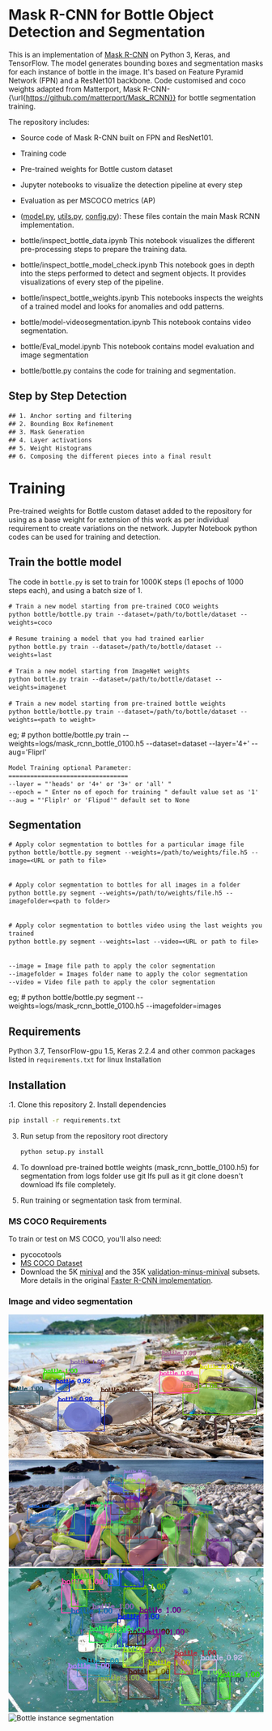 # Mask R-CNN for Bottle Object Detection and Segmentation

This is an implementation of [Mask R-CNN](https://arxiv.org/abs/1703.06870) on Python 3, Keras, and TensorFlow. The model generates bounding boxes and segmentation masks for each instance of bottle in the image. It's based on Feature Pyramid Network (FPN) and a ResNet101 backbone. Code customised and coco weights adapted from Matterport, Mask R-CNN-{\url{https://github.com/matterport/Mask_RCNN}} for bottle segmentation training.

The repository includes:
* Source code of Mask R-CNN built on FPN and ResNet101.
* Training code 
* Pre-trained weights for Bottle custom dataset
* Jupyter notebooks to visualize the detection pipeline at every step
* Evaluation as per MSCOCO metrics (AP)


* ([model.py](mrcnn/model.py), [utils.py](mrcnn/utils.py), [config.py](mrcnn/config.py)): These files contain the main Mask RCNN implementation. 

* bottle/inspect_bottle_data.ipynb  This notebook visualizes the different pre-processing steps to prepare the training data.
* bottle/inspect_bottle_model_check.ipynb  This notebook goes in depth into the steps performed to detect and segment objects. It provides visualizations of every step of the pipeline.
* bottle/inspect_bottle_weights.ipynb  This notebooks inspects the weights of a trained model and looks for anomalies and odd patterns.
* bottle/model-videosegmentation.ipynb    This notebook contains video segmentation.
* bottle/Eval_model.ipynb     This notebook contains model evaluation and image segmentation 
* bottle/bottle.py contains the code for training and segmentation.


## Step by Step Detection

    ## 1. Anchor sorting and filtering
    ## 2. Bounding Box Refinement
    ## 3. Mask Generation
    ## 4. Layer activations
    ## 5. Weight Histograms
    ## 6. Composing the different pieces into a final result

# Training
Pre-trained weights for Bottle custom dataset added to the repository for using as a base weight for extension of this work as per individual requirement to create variations on the network. Jupyter Notebook python codes can be used for training and detection.

## Train the bottle model

The code in `bottle.py` is set to train for 1000K steps (1 epochs of 1000 steps each), and using a batch size of 1.

    # Train a new model starting from pre-trained COCO weights 
    python bottle/bottle.py train --dataset=/path/to/bottle/dataset --weights=coco

    # Resume training a model that you had trained earlier
    python bottle.py train --dataset=/path/to/bottle/dataset --weights=last

    # Train a new model starting from ImageNet weights
    python bottle.py train --dataset=/path/to/bottle/dataset --weights=imagenet
    
    # Train a new model starting from pre-trained bottle weights
    python bottle/bottle.py train --dataset=/path/to/bottle/dataset --weights=<path to weight>
    
   eg;
     #  python bottle/bottle.py train --weights=logs/mask_rcnn_bottle_0100.h5 --dataset=dataset --layer='4+' --aug='Fliprl'
    
    Model Training optional Parameter:
    =================================
    --layer = "'heads' or '4+' or '3+' or 'all' "
    --epoch = " Enter no of epoch for training " default value set as '1'        
    --aug = "'Fliplr' or 'Flipud'" default set to None


## Segmentation 

    # Apply color segmentation to bottles for a particular image file
    python bottle/bottle.py segment --weights=/path/to/weights/file.h5 --image=<URL or path to file>
 

    # Apply color segmentation to bottles for all images in a folder
    python bottle.py segment --weights=/path/to/weights/file.h5 --imagefolder=<path to folder>
        

    # Apply color segmentation to bottles video using the last weights you trained
    python bottle.py segment --weights=last --video=<URL or path to file>


    --image = Image file path to apply the color segmentation
    --imagefolder = Images folder name to apply the color segmentation
    --video = Video file path to apply the color segmentation
    
   eg;
     #  python bottle/bottle.py segment --weights=logs/mask_rcnn_bottle_0100.h5 --imagefolder=images                                                          

## Requirements
Python 3.7, TensorFlow-gpu 1.5, Keras 2.2.4 and other common packages listed in `requirements.txt` for linux Installation

## Installation 
:1. Clone this repository
2. Install dependencies
   ```bash
   pip install -r requirements.txt
   ```
3. Run setup from the repository root directory
    ```bash
    python setup.py install
    ``` 
3. To download pre-trained bottle weights (mask_rcnn_bottle_0100.h5) for segmentation from logs folder use git lfs pull as it git clone doesn't download lfs file completely.

4. Run training or segmentation task from terminal.  


### MS COCO Requirements 
To train or test on MS COCO, you'll also need:
* pycocotools 
* [MS COCO Dataset](http://cocodataset.org/#home)
* Download the 5K [minival](https://dl.dropboxusercontent.com/s/o43o90bna78omob/instances_minival2014.json.zip?dl=0)
  and the 35K [validation-minus-minival](https://dl.dropboxusercontent.com/s/s3tw5zcg7395368/instances_valminusminival2014.json.zip?dl=0)
  subsets. More details in the original [Faster R-CNN implementation](https://github.com/rbgirshick/py-faster-rcnn/blob/master/data/README.md).
  
### Image and video segmentation 
![Bottle instance segmentation](assets/img2readme.png) 
![Bottle instance segmentation](assets/img1readme.png)
![Bottle instance segmentation](assets/img3readme.png)
![Bottle instance segmentation](assets/bottlesegmentvideo.gif)
